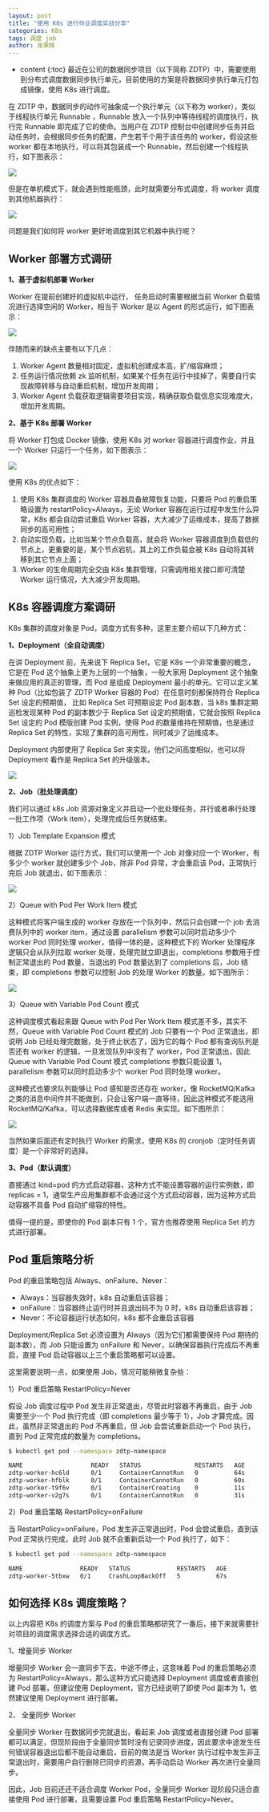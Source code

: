 ```yaml
---
layout: post
title: "使用 K8s 进行作业调度实战分享"
categories: K8s
tags: 调度 job
author: 张乘辉
---
```


* content
{:toc}
最近在公司的数据同步项目（以下简称 ZDTP）中，需要使用到分布式调度数据同步执行单元，目前使用的方案是将数据同步执行单元打包成镜像，使用 K8s 进行调度。

在 ZDTP 中，数据同步的动作可抽象成一个执行单元（以下称为 worker），类似于线程执行单元 Runnable ，Runnable 放入一个队列中等待线程的调度执行，执行完 Runnable 即完成了它的使命。当用户在 ZDTP 控制台中创建同步任务并启动任务时，会根据同步任务的配置，产生若干个用于该任务的 worker，假设这些 worker 都在本地执行，可以将其包装成一个 Runnable，然后创建一个线程执行，如下图表示：

![](https://raw.githubusercontent.com/objcoding/md-picture/master/img/20200822221813.png)

但是在单机模式下，就会遇到性能瓶颈，此时就需要分布式调度，将 worker 调度到其他机器执行：

![](https://raw.githubusercontent.com/objcoding/md-picture/master/img/20200822222656.png)

问题是我们如何将 worker 更好地调度到其它机器中执行呢？



## Worker 部署方式调研

**1、基于虚拟机部署 Worker**

Worker 在提前创建好的虚拟机中运行， 任务启动时需要根据当前 Worker 负载情况进行选择空闲的 Worker，相当于 Worker 是以 Agent 的形式运行，如下图表示：

![](https://raw.githubusercontent.com/objcoding/md-picture/master/img/20200822222628.png)

伴随而来的缺点主要有以下几点：

1. Worker Agent 数量相对固定，虚拟机创建成本高，扩/缩容麻烦；
2. 任务运行情况依赖 zk 监听机制，如果某个任务在运行中挂掉了，需要自行实现故障转移与自动重启机制，增加开发周期；
3. Worker Agent 负载获取逻辑需要项目实现，精确获取负载信息实现难度大，增加开发周期。

**2、基于 K8s 部署 Worker**

将 Worker 打包成 Docker 镜像，使用 K8s 对 worker 容器进行调度作业，并且一个 Worker 只运行一个任务，如下图表示：

![](https://raw.githubusercontent.com/objcoding/md-picture/master/img/20200821150923.png)

使用 K8s 的优点如下：

1. 使用 K8s 集群调度的 Worker 容器具备故障恢复功能，只要将 Pod 的重启策略设置为 restartPolicy=Always，无论 Worker 容器在运行过程中发生什么异常，K8s 都会自动尝试重启 Worker 容器，大大减少了运维成本，提高了数据同步的高可用性；
2. 自动实现负载，比如当某个节点负载高，就会将 Worker 容器调度到负载低的节点上，更重要的是，某个节点宕机，其上的工作负载会被 K8s 自动将其转移到其它节点上面；
3. Worker 的生命周期完全交由 K8s 集群管理，只需调用相关接口即可清楚 Worker 运行情况，大大减少开发周期。



## K8s 容器调度方案调研

K8s 集群的调度对象是 Pod，调度方式有多种，这里主要介绍以下几种方式：

**1、Deployment（全自动调度）**

在讲 Deployment 前，先来说下 Replica Set，它是 K8s 一个非常重要的概念，它是在 Pod 这个抽象上更为上层的一个抽象，一般大家用 Deployment 这个抽象来做应用的真正的管理，而 Pod 是组成 Deployment 最小的单元。它可以定义某种 Pod（比如包装了 ZDTP Worker 容器的 Pod）在任意时刻都保持符合 Replica Set 设定的预期值， 比如  Replica Set 可预期设定 Pod 副本数，当 k8s 集群定期巡检发现某种 Pod 的副本数少于 Replica Set 设定的预期值，它就会按照 Replica Set 设定的 Pod 模版创建 Pod 实例，使得 Pod 的数量维持在预期值，也是通过  Replica Set 的特性，实现了集群的高可用性，同时减少了运维成本。

Deployment 内部使用了 Replica Set 来实现，他们之间高度相似，也可以将 Deployment 看作是 Replica Set 的升级版本。

![](https://raw.githubusercontent.com/objcoding/md-picture/master/img/20200821162453.png)

**2、Job（批处理调度）**

我们可以通过 k8s Job 资源对象定义并启动一个批处理任务，并行或者串行处理一批工作项（Work item），处理完成后任务就结束。

1）Job Template Expansion 模式

根据 ZDTP Worker 运行方式，我们可以使用一个 Job 对像对应一个 Worker，有多少个 worker 就创建多少个 Job，除非 Pod 异常，才会重启该 Pod，正常执行完后 Job 就退出，如下图表示：

![](https://raw.githubusercontent.com/objcoding/md-picture/master/img/20200822202357.png)

2）Queue with Pod Per Work Item 模式

这种模式将客户端生成的 worker 存放在一个队列中，然后只会创建一个 job 去消费队列中的 worker item，通过设置 parallelism 参数可以同时启动多少个 worker Pod 同时处理 worker，值得一体的是，这种模式下的 Worker 处理程序逻辑只会从队列拉取 worker 处理，处理完就立即退出，completions 参数用于控制正常退出的 Pod 数量，当退出的 Pod 数量达到了 completions 后，Job 结束，即 completions 参数可以控制 Job 的处理 Worker 的数量。如下图所示：

![](https://raw.githubusercontent.com/objcoding/md-picture/master/img/20200825223141.png)

3）Queue with Variable Pod Count 模式

这种调度模式看起来跟 Queue with Pod Per Work Item 模式差不多，其实不然，Queue with Variable Pod Count 模式的 Job 只要有一个 Pod 正常退出，即说明 Job 已经处理完数据，处于终止状态了，因为它的每个 Pod 都有查询队列是否还有 worker 的逻辑，一旦发现队列中没有了 worker，Pod 正常退出，因此 Queue with Variable Pod Count 模式 completions 参数只能设置 1， parallelism 参数可以同时启动多少个 worker Pod 同时处理 worker。

这种模式也要求队列能够让 Pod 感知是否还存在 worker，像 RocketMQ/Kafka 之类的消息中间件并不能做到，只会让客户端一直等待，因此这种模式不能选用  RocketMQ/Kafka，可以选择数据库或者 Redis 来实现。如下图所示：

![](https://raw.githubusercontent.com/objcoding/md-picture/master/img/20200825223224.png)

当然如果后面还有定时执行 Worker 的需求，使用 K8s 的 cronjob（定时任务调度）是一个非常好的选择。

**3、Pod（默认调度）**

直接通过 kind=pod 的方式启动容器，这种方式不能设置容器的运行实例数，即 replicas = 1，通常生产应用集群都不会通过这个方式启动容器，因为这种方式启动容器不具备 Pod 自动扩缩容的特性。

值得一提的是，即使你的 Pod 副本只有 1 个，官方也推荐使用 Replica Set 的方式进行部署。



## Pod 重启策略分析

Pod 的重启策略包括 Always、onFailure、Never：

- Always：当容器失效时，k8s 自动重启该容器；
- onFailure：当容器终止运行时并且退出码不为 0 时，k8s 自动重启该容器；
- Never：不论容器运行状态如何，k8s 都不会重启该容器

Deployment/Replica Set 必须设置为 Always（因为它们都需要保持 Pod 期待的副本数），而 Job 只能设置为 onFailure 和 Never，以确保容器执行完成后不再重启，直接 Pod 启动容器以上三个重启策略都可以设置。

这里需要说明一点，如果使用 Job，情况可能稍微复杂些：

1）Pod 重启策略 RestartPolicy=Never

假设 Job 调度过程中 Pod 发生非正常退出，尽管此时容器不再重启，由于 Job 需要至少一个 Pod 执行完成（即 completions 最少等于 1），Job 才算完成。因此，虽然非正常退出的 Pod 不再重启，但 Job 会尝试重新启动一个 Pod 执行，直到 Pod 正常完成的数量为 completions。

```bash
$ kubectl get pod --namespace zdtp-namespace

NAME                   READY   STATUS               RESTARTS   AGE
zdtp-worker-hc6ld      0/1     ContainerCannotRun   0          64s
zdtp-worker-hfblk      0/1     ContainerCannotRun   0          60s
zdtp-worker-t9f6v      0/1     ContainerCreating    0          11s
zdtp-worker-v2g7s      0/1     ContainerCannotRun   0          31s
```

2）Pod 重启策略 RestartPolicy=onFailure

当 RestartPolicy=onFailure，Pod 发生非正常退出时，Pod 会尝试重启，直到该 Pod 正常执行完成，此时 Job 就不会重新启动一个 Pod 执行了，如下：

```bash
$ kubectl get pod --namespace zdtp-namespace

NAME                READY   STATUS             RESTARTS   AGE
zdtp-worker-5tbxw   0/1     CrashLoopBackOff   5          67s
```



## 如何选择 K8s 调度策略？

以上内容把 K8s 的调度方案与 Pod 的重启策略都研究了一番后，接下来就需要针对项目的调度需求选择合适的调度方式。

1、增量同步 Worker

增量同步 Worker 会一直同步下去，中途不停止，这意味着 Pod 的重启策略必须为 RestartPolicy=Always，那么这种方式只能选择 Deployment 调度或者直接创建 Pod 部署，但建议使用 Deployment，官方已经说明了即使 Pod 副本为 1，依然建议使用 Deployment 进行部署。

2、 全量同步 Worker

全量同步 Worker 在数据同步完就退出，看起来 Job 调度或者直接创建 Pod 部署都可以满足，但现阶段由于全量同步暂时没有记录同步进度，因此要求中途发生任何错误容器退出后都不能自动重启，目前的做法是当 Worker 执行过程中发生非正常退出时，需要用户自行删除已同步的资源，再手动启动 Worker 再次进行全量同步。

因此，Job 目前还还不适合调度 Worker Pod，全量同步 Worker 现阶段只适合直接使用 Pod 进行部署，且需要设置 Pod 重启策略  RestartPolicy=Never。
